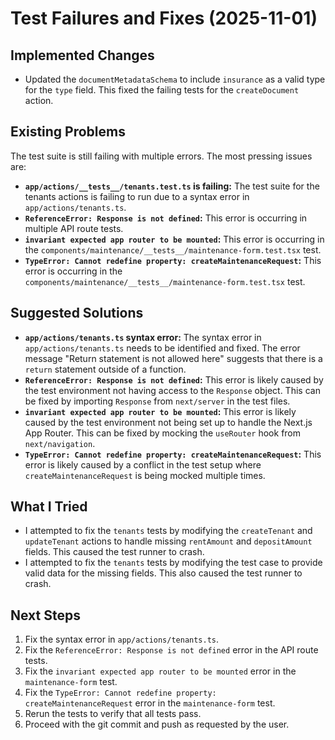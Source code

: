 # Test Failures and Fixes (2025-11-01)

## Implemented Changes

*   Updated the `documentMetadataSchema` to include `insurance` as a valid type for the `type` field. This fixed the failing tests for the `createDocument` action.

## Existing Problems

The test suite is still failing with multiple errors. The most pressing issues are:

*   **`app/actions/__tests__/tenants.test.ts` is failing:** The test suite for the tenants actions is failing to run due to a syntax error in `app/actions/tenants.ts`.
*   **`ReferenceError: Response is not defined`:** This error is occurring in multiple API route tests.
*   **`invariant expected app router to be mounted`:** This error is occurring in the `components/maintenance/__tests__/maintenance-form.test.tsx` test.
*   **`TypeError: Cannot redefine property: createMaintenanceRequest`:** This error is occurring in the `components/maintenance/__tests__/maintenance-form.test.tsx` test.

## Suggested Solutions

*   **`app/actions/tenants.ts` syntax error:** The syntax error in `app/actions/tenants.ts` needs to be identified and fixed. The error message "Return statement is not allowed here" suggests that there is a `return` statement outside of a function.
*   **`ReferenceError: Response is not defined`:** This error is likely caused by the test environment not having access to the `Response` object. This can be fixed by importing `Response` from `next/server` in the test files.
*   **`invariant expected app router to be mounted`:** This error is likely caused by the test environment not being set up to handle the Next.js App Router. This can be fixed by mocking the `useRouter` hook from `next/navigation`.
*   **`TypeError: Cannot redefine property: createMaintenanceRequest`:** This error is likely caused by a conflict in the test setup where `createMaintenanceRequest` is being mocked multiple times.

## What I Tried

*   I attempted to fix the `tenants` tests by modifying the `createTenant` and `updateTenant` actions to handle missing `rentAmount` and `depositAmount` fields. This caused the test runner to crash.
*   I attempted to fix the `tenants` tests by modifying the test case to provide valid data for the missing fields. This also caused the test runner to crash.

## Next Steps

1.  Fix the syntax error in `app/actions/tenants.ts`.
2.  Fix the `ReferenceError: Response is not defined` error in the API route tests.
3.  Fix the `invariant expected app router to be mounted` error in the `maintenance-form` test.
4.  Fix the `TypeError: Cannot redefine property: createMaintenanceRequest` error in the `maintenance-form` test.
5.  Rerun the tests to verify that all tests pass.
6.  Proceed with the git commit and push as requested by the user.
